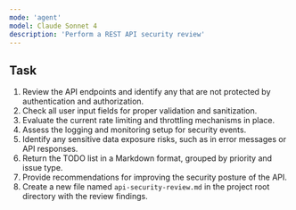 ```yaml
---
mode: 'agent'
model: Claude Sonnet 4
description: 'Perform a REST API security review'
---
```


## Task

1. Review the API endpoints and identify any that are not protected by authentication and authorization.
2. Check all user input fields for proper validation and sanitization.
3. Evaluate the current rate limiting and throttling mechanisms in place.
4. Assess the logging and monitoring setup for security events.
5. Identify any sensitive data exposure risks, such as in error messages or API responses.
6. Return the TODO list in a Markdown format, grouped by priority and issue type.
7. Provide recommendations for improving the security posture of the API.
8. Create a new file named `api-security-review.md` in the project root directory with the review findings.
